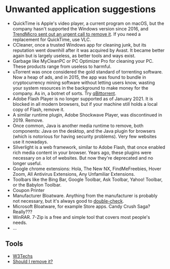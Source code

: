 # Unwanted application suggestions

* QuickTime is Apple's video player, a current program on macOS, but the company hasn't supported the Windows version since 2016, and [TrendMicro sent out an urgent call to remove it](https://news.trendmicro.com/2016/04/14/urgent-call-to-action-uninstall-quicktime-for-windows-today/). If you need a replacement for QuickTime, use VLC.
* CCleaner, once a trusted Windows app for cleaning junk, but its reputation went downhill after it was acquired by Avast. It became better again but is largely useless, as better tools and ways exist.  
* Garbage like MyCleanPC or PC Optimizer Pro for cleaning your PC. These products range from useless to harmful.
* uTorrent was once considered the gold standard of torrenting software. Now a heap of ads, and in 2015, the app was found to bundle in cryptocurrency mining software without letting users know, wasting your system resources in the background to make money for the company. As in, a botnet of sorts. Try [qBittorrent](https://www.qbittorrent.org/).
* Adobe Flash Player is no longer supported as of January 2021. It is blocked in all modern browsers, but if your machine still holds a local copy of Flash, remove it.
* A similar runtime plugin, Adobe Shockwave Player, was discontinued in 2019. Remove.
* Once common, Java is another media runtime to remove, both components: Java on the desktop, and the Java plugin for browsers (which is notorious for having security problems). Very few websites use it nowadays.
* Silverlight is a web framework, similar to Adobe Flash, that once enabled rich media content in your browser. Years ago, these plugins were necessary on a lot of websites. But now they're deprecated and no longer useful.
* Google chrome extensions: Hola, The New NX, FindMeFreebies, Hover Zoom, All Antivirus Extensions, Any Unfamiliar Extensions.
* Toolbars like the Bing Bar, Google Toolbar, Ask Toolbar, Yahoo! Toolbar, or the Babylon Toolbar.
* Coupon Printer
* Manufacturer Bloatware. Anything from the manufacturer is probably not necessary, but it's always good to [double-check](https://www.shouldiremoveit.com/).
* Microsoft Bloatware, for example Store apps. Candy Crush Saga? Really???
* WinRAR. 7-Zip is a free and simple tool that covers most people's needs.
* ...

## Tools

* [W3Techs](https://w3techs.com/technologies)
* [Should I remove it?](https://www.shouldiremoveit.com/)